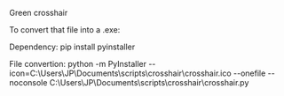 Green crosshair


To convert that file into a .exe:

  Dependency:
    pip install pyinstaller

  File convertion:
    python -m PyInstaller --icon=C:\Users\JP\Documents\scripts\crosshair\crosshair.ico --onefile --noconsole C:\Users\JP\Documents\scripts\crosshair\crosshair.py
